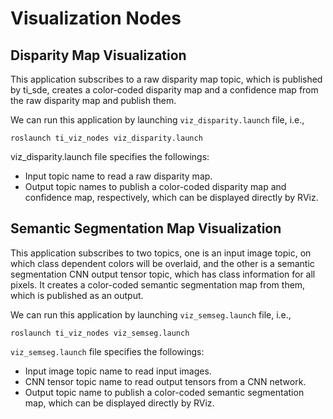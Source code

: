 Visualization Nodes
===================

## Disparity Map Visualization

This application subscribes to a raw disparity map topic, which is published by ti_sde, creates a color-coded disparity map and a confidence map from the raw disparity map and publish them.

We can run this application by launching `viz_disparity.launch` file, i.e.,
```
roslaunch ti_viz_nodes viz_disparity.launch
```
viz_disparity.launch file specifies the followings:
* Input topic name to read a raw disparity map.
* Output topic names to publish a color-coded disparity map and confidence map, respectively, which can be displayed directly by RViz.

<!-- =================================================================================================== -->
## Semantic Segmentation Map Visualization

This application subscribes to two topics, one is an input image topic, on which class dependent colors will be overlaid, and the other is a semantic segmentation CNN output tensor topic, which has class information for all pixels. It creates a color-coded semantic segmentation map from them, which is published as an output.

We can run this application by launching `viz_semseg.launch` file, i.e.,
```
roslaunch ti_viz_nodes viz_semseg.launch
```

`viz_semseg.launch` file specifies the followings:
* Input image topic name to read input images.
* CNN tensor topic name to read output tensors from a CNN network.
* Output topic name to publish a color-coded semantic segmentation map, which can be displayed directly by RViz.
